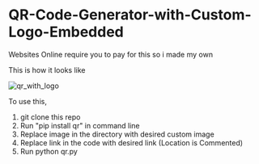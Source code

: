 # QR-Code-Generator-with-Custom-Logo-Embedded
Websites Online require you to pay for this so i made my own 

This is how it looks like 

![qr_with_logo](https://github.com/user-attachments/assets/265f18a8-424c-4559-b0d0-8761557e3466)

To use this,
1) git clone this repo
2) Run "pip install qr" in command line
3) Replace image in the directory with desired custom image
4) Replace link in the code with desired link (Location is Commented)
5) Run python qr.py
